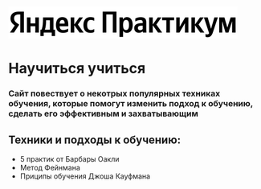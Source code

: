 ![](./images/logo_place_header.svg)

# Научиться учиться
### Сайт повествует о некотрых популярных техниках обучения, которые помогут изменить подход к обучению, сделать его эффективным и захватывающим
## Техники и подходы к обучению:
* 5 практик от Барбары Оакли
* Метод Фейнмана
* Приципы обучения Джоша Кауфмана
